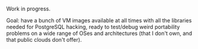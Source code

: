 Work in progress.

Goal: have a bunch of VM images available at all times with all the libraries
needed for PostgreSQL hacking, ready to test/debug weird portability problems
on a wide range of OSes and architectures (that I don't own, and that public
clouds don't offer).
